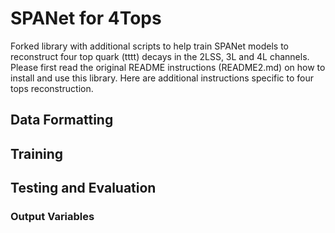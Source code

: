 # SPANet for 4Tops

Forked library with additional scripts to help train SPANet models to reconstruct four top quark (tttt) decays in the 2LSS, 3L and 4L channels. Please first read the original README instructions (README2.md) on how to install and use this library. Here are additional instructions specific to four tops reconstruction.

## Data Formatting

## Training

## Testing and Evaluation

### Output Variables
